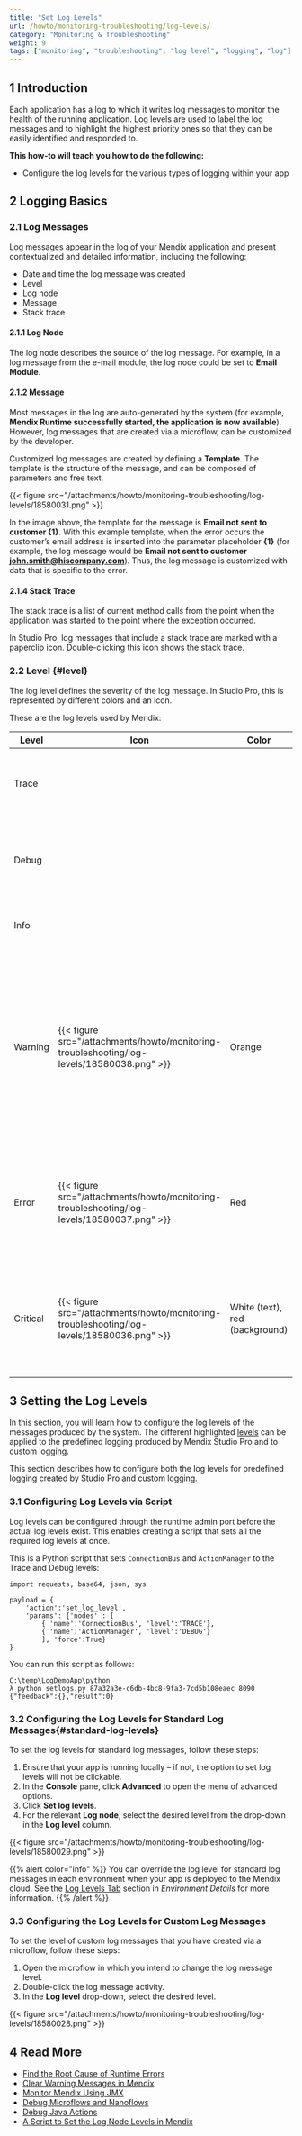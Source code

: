 ```yaml
---
title: "Set Log Levels"
url: /howto/monitoring-troubleshooting/log-levels/
category: "Monitoring & Troubleshooting"
weight: 9
tags: ["monitoring", "troubleshooting", "log level", "logging", "log"]
---
```


## 1 Introduction

Each application has a log to which it writes log messages to monitor the health of the running application. Log levels are used to label the log messages and to highlight the highest priority ones so that they can be easily identified and responded to.

**This how-to will teach you how to do the following:**

* Configure the log levels for the various types of logging within your app

## 2 Logging Basics

### 2.1 Log Messages

Log messages appear in the log of your Mendix application and present contextualized and detailed information, including the following:

* Date and time the log message was created
* Level
* Log node
* Message
* Stack trace

#### 2.1.1 Log Node

The log node describes the source of the log message. For example, in a log message from the e-mail module, the log node could be set to **Email Module**.

#### 2.1.2 Message

Most messages in the log are auto-generated by the system (for example, **Mendix Runtime successfully started, the application is now available**). However, log messages that are created via a microflow, can be customized by the developer.

Customized log messages are created by defining a **Template**. The template is the structure of the message, and can be composed of parameters and free text.

 {{< figure src="/attachments/howto/monitoring-troubleshooting/log-levels/18580031.png" >}}

In the image above, the template for the message is **Email not sent to customer {1}**. With this example template, when the error occurs the customer’s email address is inserted into the parameter placeholder **{1}** (for example, the log message would be **Email not sent to customer john.smith@hiscompany.com**). Thus, the log message is customized with data that is specific to the error.

#### 2.1.4 Stack Trace

The stack trace is a list of current method calls from the point when the application was started to the point where the exception occurred. 

In Studio Pro, log messages that include a stack trace are marked with a paperclip icon. Double-clicking this icon shows the stack trace.

### 2.2 Level {#level}

The log level defines the severity of the log message. In Studio Pro, this is represented by different colors and an icon. 

These are the log levels used by Mendix: 

| Level | Icon | Color | Description
| --- | --- | --- | --- |
| Trace | | | More detailed information. These are only written to logs. |
| Debug | | | Detailed information, typically of interest only when diagnosing problems. |
| Info  | | | Confirmation that things are working as expected. |
| Warning | {{< figure src="/attachments/howto/monitoring-troubleshooting/log-levels/18580038.png" >}} | Orange | Indicates that something unexpected happened or that there is some problem in the near future (for example, "disk space low"). The application is still working as expected. |
| Error | {{< figure src="/attachments/howto/monitoring-troubleshooting/log-levels/18580037.png" >}} | Red | Due to a more serious problem, the application has not been able to perform some function. |
| Critical | {{< figure src="/attachments/howto/monitoring-troubleshooting/log-levels/18580036.png" >}} | White (text), red (background) | A serious error has occurred, indicating that the application itself may be unable to continue running. |

## 3 Setting the Log Levels

In this section, you will learn how to configure the log levels of the messages produced by the system. The different highlighted [levels](#level) can be applied to the predefined logging produced by Mendix Studio Pro and to custom logging. 

This section describes how to configure both the log levels for predefined logging created by Studio Pro and custom logging.

### 3.1 Configuring Log Levels via Script

Log levels can be configured through the runtime admin port before the actual log levels exist. This enables creating a script that sets all the required log levels at once.

This is a Python script that sets `ConnectionBus` and `ActionManager` to the Trace and Debug levels:

```
import requests, base64, json, sys

payload = {
    'action':'set_log_level',
    'params': {'nodes' : [
        { 'name':'ConnectionBus', 'level':'TRACE'},
        { 'name':'ActionManager', 'level':'DEBUG'}
        ], 'force':True}
}
```

You can run this script as follows:

```
C:\temp\LogDemoApp\python
λ python setlogs.py 87a32a3e-c6db-4bc8-9fa3-7cd5b108eaec 8090
{"feedback":{},"result":0}
```

### 3.2 Configuring the Log Levels for Standard Log Messages{#standard-log-levels}

To set the log levels for standard log messages, follow these steps:

1. Ensure that your app is running locally – if not, the option to set log levels will not be clickable.
2. In the **Console** pane, click **Advanced** to open the menu of advanced options.
3. Click **Set log levels**.
4. For the relevant **Log node**, select the desired level from the drop-down in the **Log level** column.

{{< figure src="/attachments/howto/monitoring-troubleshooting/log-levels/18580029.png" >}}

{{% alert color="info" %}}
You can override the log level for standard log messages in each environment when your app is deployed to the Mendix cloud. See the [Log Levels Tab](/developerportal/deploy/environments-details/#log-levels) section in *Environment Details* for more information.
{{% /alert %}}

### 3.3 Configuring the Log Levels for Custom Log Messages

To set the level of custom log messages that you have created via a microflow, follow these steps:

1. Open the microflow in which you intend to change the log message level.
2. Double-click the log message activity.
3. In the **Log level** drop-down, select the desired level.

{{< figure src="/attachments/howto/monitoring-troubleshooting/log-levels/18580028.png" >}}

## 4 Read More

* [Find the Root Cause of Runtime Errors](/howto/monitoring-troubleshooting/finding-the-root-cause-of-runtime-errors/)
* [Clear Warning Messages in Mendix](/howto/monitoring-troubleshooting/clear-warning-messages/)
* [Monitor Mendix Using JMX](/howto/monitoring-troubleshooting/monitoring-mendix-using-jmx/)
* [Debug Microflows and Nanoflows](/howto/monitoring-troubleshooting/debug-microflows-and-nanoflows/)
* [Debug Java Actions](/howto/monitoring-troubleshooting/debug-java-actions/)
* [A Script to Set the Log Node Levels in Mendix](http://www.mxblog.eu/p/post/2533274790397906)
